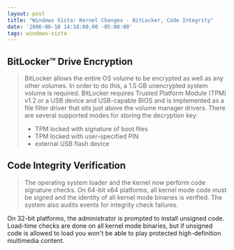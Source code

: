 ```yaml
---
layout: post
title: "Windows Vista: Kernel Changes - BitLocker, Code Integrity"
date: '2006-06-18 14:18:00.00 -05:00:00'
tags: windows-vista
---
```


## BitLocker&trade; Drive Encryption

> BitLocker allows the entire OS volume to be encrypted as well as any other volumes. In order to do this, a 1.5 GB unencrypted system volume is required.
BitLocker requires Trusted Platform Module (TPM) v1.2 or a USB device and USB-capable BIOS and is implemented as a file filter driver that sits just above the volume manager drivers.
There are several supported modes for storing the decryption key:
>
>- TPM locked with signature of boot files 
>- TPM locked with user-specified PIN 
>- external USB flash device

## Code Integrity Verification

> The operating system loader and the kernel now perform code signature checks. On 64-bit x64 platforms, all kernel mode code must be signed and the identity of all kernel mode binaries is verified. The system also audits events for integrity check failures.

On 32-bit platforms, the administrator is prompted to install unsigned code. Load-time checks are done on all kernel mode binaries, but if unsigned code is allowed to load you won't be able to play protected high-definition multimedia content.
